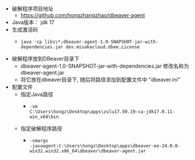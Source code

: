 - 破解程序项目地址
	- https://github.com/hongzhangzhao/dbeaver-agent
- Java版本： jdk 17
- 生成激活码
	- ```
	  java -cp libs\*;dbeaver-agent-1.0-SNAPSHOT-jar-with-dependencies.jar dev.misakacloud.dbee.License
	  ```
- 破解程序放到DBeaver目录下
	- dbeaver-agent-1.0-SNAPSHOT-jar-with-dependencies.jar 修改名称为 dbeaver-agent.jar
	- 将它放在dbeaver目录下, 随后将路径添加到配置文件中 "dbeaver.ini"
- 配置文件
	- 指定Java路径
		- ```
		  -vm
		  C:\Users\hongz\Desktop\apps\zulu17.50.19-ca-jdk17.0.11-win_x64\bin
		  ```
	- 指定破解程序路径
		- ```
		  -vmargs
		  -javaagent:C:\Users\hongz\Desktop\apps\dbeaver-ee-24.0.0-win32.win32.x86_64\dbeaver\dbeaver-agent.jar
		  ```